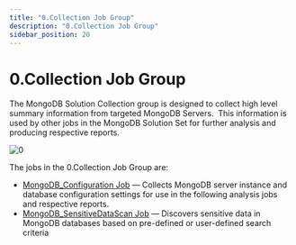 ```yaml
---
title: "0.Collection Job Group"
description: "0.Collection Job Group"
sidebar_position: 20
---
```


# 0.Collection Job Group

The MongoDB Solution Collection group is designed to collect high level summary information from
targeted MongoDB Servers.  This information is used by other jobs in the MongoDB Solution Set for
further analysis and producing respective reports.

![0](/images/accessanalyzer/12.0/solutions/databases/mongodb/collection/0.collecitonjobgroup.webp)

The jobs in the 0.Collection Job Group are:

- [MongoDB_Configuration Job](/docs/accessanalyzer/12.0/solutions/databases/mongodb/collection/mongodb_configuration.md) — Collects MongoDB server instance and
  database configuration settings for use in the following analysis jobs and respective reports.
- [MongoDB_SensitiveDataScan Job](/docs/accessanalyzer/12.0/solutions/databases/mongodb/collection/mongodb_sensitivedatascan.md) — Discovers sensitive data in
  MongoDB databases based on pre-defined or user-defined search criteria
